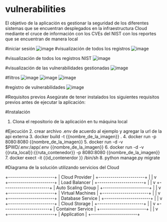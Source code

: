 # vulnerabilities

El objetivo de la aplicación es gestionar la seguridad de los diferentes sistemas que se encuentran desplegados en la infraestructura Cloud mediante el
cruce de información con los CVEs del NIST con los reportes que se encuentran de manera local

#iniciar sesión 
![image](https://github.com/mparra43/vulnerabilities/assets/66500440/97afdbe1-021f-436c-8f99-2b30499583c5)
#visualización de todos los registros 
![image](https://github.com/mparra43/vulnerabilities/assets/66500440/4dd95061-c7d0-458f-a0cb-fcac92df49ab)

#visualización de todos los registros NIST
![image](https://github.com/mparra43/vulnerabilities/assets/66500440/5024a520-17b8-432a-9140-02474a4c338a)

#visualización de las vulnerabilidades gestionadas 
![image](https://github.com/mparra43/vulnerabilities/assets/66500440/d5601827-b562-4021-bdce-82605601e330)

#filtros 
![image](https://github.com/mparra43/vulnerabilities/assets/66500440/35161bd4-55bd-40c7-97cf-e477e30e0755)
![image](https://github.com/mparra43/vulnerabilities/assets/66500440/8fe57825-b2ee-4426-ad6a-8962cfbf3e8e)
![image](https://github.com/mparra43/vulnerabilities/assets/66500440/22c5dfe5-9e71-4395-b626-20d60d8f50cc)

#registro de vulnerabilidades 
![image](https://github.com/mparra43/vulnerabilities/assets/66500440/e3103975-9034-46fe-adab-fe92476940fd)


 #Requisitos previos
 Asegúrate de tener instalados los siguientes requisitos previos antes de ejecutar la aplicación:
 
 #Instalación
 
 1. Clona el repositorio de la aplicación en tu máquina local

#Ejecución
 2. crear archivo .env de acuerdo al ejemplo y agregar la url de la api externa 
 3. docker build -t {{nombre_de_la_imagen}} .
 4. docker run -p 8080:8080 {{nombre_de_la_imagen}}
 5. docker run -d -v $PWD/.env:/app/.env {{nombre_de_la_imagen}}
 6. docker run -d -v {{ruta_local}}:{{ruta_contenedor}} -p 8080:8080 {{nombre_de_la_imagen}}
 7. docker exect -it {{id_contenerdor }} /bin/sh
 8. python manage.py migrate 


#Diagrama de la solución utilizando servicios del Cloud

+-----------------------+
|    Cloud Provider     |
+-----------------------+
         |
         |
         v
+-----------------------+
|   Load Balancer       |
+-----------------------+
         |
         |
         v
+-----------------------+
|   Auto Scaling Group  |
+-----------------------+
         |
         |
         v
+-----------------------+
|   Virtual Machines    |
+-----------------------+
         |
         |
         v
+-----------------------+
|   Database Service    |
+-----------------------+
         |
         |
         v
+-----------------------+
|   Cloud Storage       |
+-----------------------+
         |
         |
         v
+-----------------------+
|   Container Service   |
+-----------------------+
         |
         |
         v
+-----------------------+
|   Application         |
+-----------------------+
